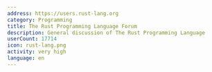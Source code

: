 ```yaml
---
address: https://users.rust-lang.org
category: Programming
title: The Rust Programming Language Forum
description: General discussion of The Rust Programming Language
userCount: 17714
icon: rust-lang.png
activity: very high
language: en
---
```

